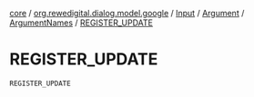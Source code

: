 [core](../../../../index.md) / [org.rewedigital.dialog.model.google](../../../index.md) / [Input](../../index.md) / [Argument](../index.md) / [ArgumentNames](index.md) / [REGISTER_UPDATE](./-r-e-g-i-s-t-e-r_-u-p-d-a-t-e.md)

# REGISTER_UPDATE

`REGISTER_UPDATE`